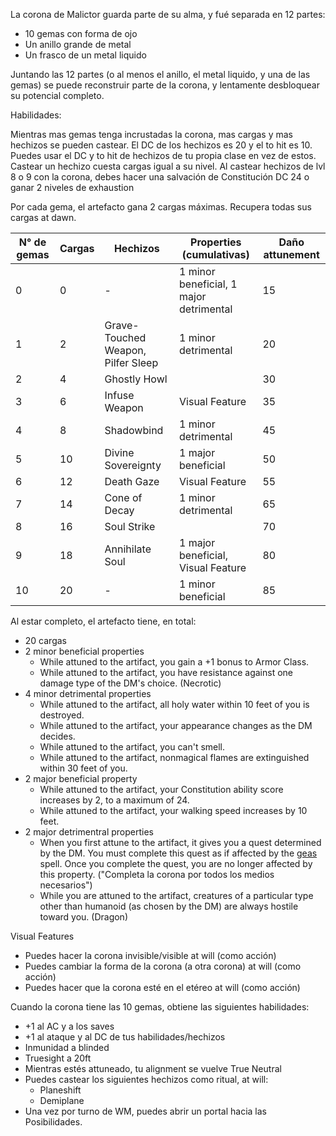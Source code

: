 La corona de Malictor guarda parte de su alma, y fué separada en 12 partes:

* 10 gemas con forma de ojo
* Un anillo grande de metal
* Un frasco de un metal liquido

Juntando las 12 partes (o al menos el anillo, el metal liquido, y una  de las gemas) se puede reconstruir parte de la corona, y lentamente desbloquear su potencial completo.


Habilidades:

Mientras mas gemas tenga incrustadas la corona, mas cargas y mas hechizos se pueden castear. El DC de los hechizos es 20 y el to hit es 10. Puedes usar el DC y to hit de hechizos de tu propia clase en vez de estos. Castear un hechizo cuesta cargas igual a su nivel. Al castear hechizos de lvl 8 o 9 con la corona, debes hacer una salvación de Constitución DC 24 o ganar 2 niveles de exhaustion

Por cada gema, el artefacto gana 2 cargas máximas. Recupera todas sus cargas at dawn.

| N° de gemas | Cargas | Hechizos | Properties (cumulativas) | Daño attunement |
|-|-|-|-|-|
| 0 | 0 | - | 1 minor beneficial, 1 major detrimental | 15|
| 1 | 2 | Grave-Touched Weapon, Pilfer Sleep | 1 minor detrimental | 20|
| 2 | 4 | Ghostly Howl | | 30 |
| 3 | 6 | Infuse Weapon | Visual Feature | 35 |
| 4 | 8 | Shadowbind | 1  minor detrimental | 45 |
| 5 | 10 | Divine Sovereignty | 1 major beneficial | 50 |
| 6 | 12 | Death Gaze | Visual Feature | 55 |
| 7 | 14 | Cone of Decay | 1  minor detrimental | 65 |
| 8 | 16 | Soul Strike | | 70 |
| 9 | 18 | Annihilate Soul | 1 major beneficial, Visual Feature | 80 |
| 10| 20 | - | 1  minor beneficial | 85 |


Al estar completo, el artefacto tiene, en total:
* 20 cargas
* 2 minor beneficial properties
	* While attuned to the artifact, you gain a +1 bonus to Armor Class.
	* While attuned to the artifact, you have resistance against one damage type of the DM's choice. (Necrotic)
* 4 minor detrimental properties
	* While attuned to the artifact, all holy water within 10 feet of you is destroyed.
	* While attuned to the artifact, your appearance changes as the DM decides.
	* While attuned to the artifact, you can't smell.
	* While attuned to the artifact, nonmagical flames are extinguished within 30 feet of you.
* 2 major beneficial property
	* While attuned to the artifact, your Constitution ability score increases by 2, to a maximum of 24.
	* While attuned to the artifact, your walking speed increases by 10 feet.
* 2 major detrimentral properties
	* When you first attune to the artifact, it gives you a quest determined by the DM. You must complete this quest as if affected by the [geas](https://5e.tools/spells.html#geas_phb) spell. Once you complete the quest, you are no longer affected by this property. ("Completa la corona por todos los medios necesarios")
	* While you are attuned to the artifact, creatures of a particular type other than humanoid (as chosen by the DM) are always hostile toward you. (Dragon)

Visual Features
- Puedes hacer la corona invisible/visible at will (como acción)
- Puedes cambiar la forma de la corona (a otra corona) at will (como acción)
- Puedes hacer que la corona esté en el etéreo at will (como acción)

Cuando la corona tiene las 10 gemas, obtiene las siguientes habilidades:
* +1 al AC y a los saves
* +1 al ataque y al DC de tus habilidades/hechizos
* Inmunidad a blinded
* Truesight a 20ft
* Mientras estés attuneado, tu alignment se vuelve True Neutral
* Puedes castear los siguientes hechizos como ritual, at will:
	* Planeshift
	* Demiplane
* Una vez por turno de WM, puedes abrir un portal hacia las Posibilidades.

